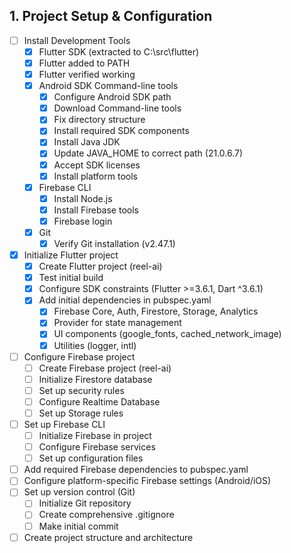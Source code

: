 ## 1. Project Setup & Configuration
- [ ] Install Development Tools
  - [x] Flutter SDK (extracted to C:\src\flutter)
  - [x] Flutter added to PATH
  - [x] Flutter verified working
  - [x] Android SDK Command-line tools
    - [x] Configure Android SDK path
    - [x] Download Command-line tools
    - [x] Fix directory structure
    - [x] Install required SDK components
    - [x] Install Java JDK
    - [x] Update JAVA_HOME to correct path (21.0.6.7)
    - [x] Accept SDK licenses
    - [x] Install platform tools
  - [x] Firebase CLI
    - [x] Install Node.js
    - [x] Install Firebase tools
    - [x] Firebase login
  - [x] Git
    - [x] Verify Git installation (v2.47.1)
- [x] Initialize Flutter project
  - [x] Create Flutter project (reel-ai)
  - [x] Test initial build
  - [x] Configure SDK constraints (Flutter >=3.6.1, Dart ^3.6.1)
  - [x] Add initial dependencies in pubspec.yaml
    - [x] Firebase Core, Auth, Firestore, Storage, Analytics
    - [x] Provider for state management
    - [x] UI components (google_fonts, cached_network_image)
    - [x] Utilities (logger, intl)
- [ ] Configure Firebase project
  - [ ] Create Firebase project (reel-ai)
  - [ ] Initialize Firestore database
  - [ ] Set up security rules
  - [ ] Configure Realtime Database
  - [ ] Set up Storage rules
- [ ] Set up Firebase CLI
  - [ ] Initialize Firebase in project
  - [ ] Configure Firebase services
  - [ ] Set up configuration files
- [ ] Add required Firebase dependencies to pubspec.yaml
- [ ] Configure platform-specific Firebase settings (Android/iOS)
- [ ] Set up version control (Git)
  - [ ] Initialize Git repository
  - [ ] Create comprehensive .gitignore
  - [ ] Make initial commit
- [ ] Create project structure and architecture
